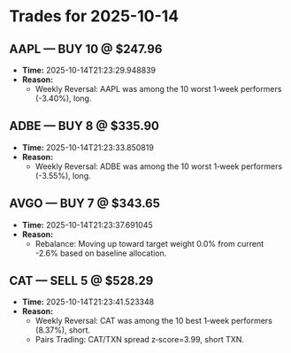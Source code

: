 # Trades for 2025-10-14

## AAPL — BUY 10 @ $247.96
- **Time:** 2025-10-14T21:23:29.948839
- **Reason:**
  - Weekly Reversal: AAPL was among the 10 worst 1‑week performers (-3.40%), long.

## ADBE — BUY 8 @ $335.90
- **Time:** 2025-10-14T21:23:33.850819
- **Reason:**
  - Weekly Reversal: ADBE was among the 10 worst 1‑week performers (-3.55%), long.

## AVGO — BUY 7 @ $343.65
- **Time:** 2025-10-14T21:23:37.691045
- **Reason:**
  - Rebalance: Moving up toward target weight 0.0% from current -2.6% based on baseline allocation.

## CAT — SELL 5 @ $528.29
- **Time:** 2025-10-14T21:23:41.523348
- **Reason:**
  - Weekly Reversal: CAT was among the 10 best 1‑week performers (8.37%), short.
  - Pairs Trading: CAT/TXN spread z‑score=3.99, short TXN.

